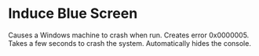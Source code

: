 # Induce Blue Screen
Causes a Windows machine to crash when run.
Creates error 0x0000005.
Takes a few seconds to crash the system.
Automatically hides the console.

